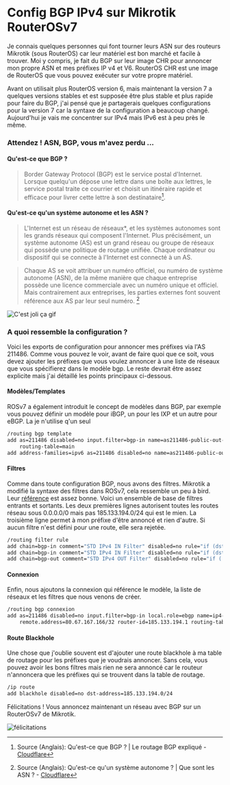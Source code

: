# Config BGP IPv4 sur Mikrotik RouterOSv7

Je connais quelques personnes qui font tourner leurs ASN sur des routeurs Mikrotik (sous RouterOS) car leur matériel est bon marché et facile à trouver. Moi y compris, je fait du BGP sur leur image CHR pour annoncer mon propre ASN et mes préfixes IP v4 et V6. RouterOS CHR est une image de RouterOS que vous pouvez exécuter sur votre propre matériel.

Avant on utilisait plus RouterOS version 6, mais maintenant la version 7 a quelques versions stables et est supposée être plus stable et plus rapide pour faire du BGP, j'ai pensé que je partagerais quelques configurations pour la version 7 car la syntaxe de la configuration a beaucoup changé. Aujourd'hui je vais me concentrer sur IPv4 mais IPv6 est à peu près le même.

### Attendez ! ASN, BGP, vous m'avez perdu ...

#### Qu'est-ce que BGP ?
> Border Gateway Protocol (BGP) est le service postal d'Internet. Lorsque quelqu'un dépose une lettre dans une boîte aux lettres, le service postal traite ce courrier et choisit un itinéraire rapide et efficace pour livrer cette lettre à son destinataire[^cloudflarebgp].

[^cloudflarebgp]: Source (Anglais): Qu'est-ce que BGP ? | Le routage BGP expliqué - [Cloudflare](https://www.cloudflare.com/learning/security/glossary/what-is-bgp/)

#### Qu'est-ce qu'un système autonome et les ASN ?
>L'Internet est un réseau de réseaux*, et les systèmes autonomes sont les grands réseaux qui composent l'Internet. Plus précisément, un système autonome (AS) est un grand réseau ou groupe de réseaux qui possède une politique de routage unifiée. Chaque ordinateur ou dispositif qui se connecte à l'Internet est connecté à un AS. 

> Chaque AS se voit attribuer un numéro officiel, ou numéro de système autonome (ASN), de la même manière que chaque entreprise possède une licence commerciale avec un numéro unique et officiel. Mais contrairement aux entreprises, les parties externes font souvent référence aux AS par leur seul numéro.
[^cloudflareasn]

[^cloudflareasn]: Source (Anglais): Qu'est-ce qu'un système autonome ? | Que sont les ASN ? - [Cloudflare](https://www.cloudflare.com/learning/network-layer/what-is-an-autonomous-system/)

![C'est joli ça gif](https://media4.giphy.com/media/U09CkmV0ewDbfGgAZR/giphy.gif?cid=790b7611acdfb9df5539d54ed990cfdf2d9c2469aaf1eee6&rid=giphy.gif&ct=g)

### A quoi ressemble la configuration ?
Voici les exports de configuration pour annoncer mes préfixes via l'AS 211486. Comme vous pouvez le voir, avant de faire quoi que ce soit, vous devez ajouter les préfixes que vous voulez annoncer à une liste de réseaux que vous spécifierez dans le modèle bgp. Le reste devrait être assez explicite mais j'ai détaillé les points principaux ci-dessous.

#### Modèles/Templates
ROSv7 a également introduit le concept de modèles dans BGP, par exemple vous pouvez définir un modèle pour iBGP, un pour les IXP et un autre pour eBGP. La je n'utilise q'un seul

```sh
/routing bgp template
add as=211486 disabled=no input.filter=bgp-in name=as211486-public-out-ip4 output.filter-chain=bgp-out .network=bgp \
    routing-table=main
add address-families=ipv6 as=211486 disabled=no name=as211486-public-out-ip6 output.network=bgp routing-table=main
```
#### Filtres
Comme dans toute configuration BGP, nous avons des filtres. Mikrotik a modifié la syntaxe des filtres dans ROSv7, cela ressemble un peu à bird. Leur [référence](https://help.mikrotik.com/docs/display/ROS/Route+Selection+and+Filters#RouteSelectionandFilters-FilterSyntax) est assez bonne.
Voici un ensemble de base de filtres entrants et sortants. Les deux premières lignes autorisent toutes les routes réseau sous 0.0.0.0/0 mais pas 185.133.194.0/24 qui est le mien. La troisième ligne permet à mon préfixe d'être annoncé et rien d'autre. Si aucun filtre n'est défini pour une route, elle sera rejetée. 

```sh
/routing filter rule
add chain=bgp-in comment="STD IPv4 IN Filter" disabled=no rule="if (dst in 0.0.0.0/0) {set bgp-local-pref 90 ; accept}"
add chain=bgp-in comment="STD IPv4 IN Filter" disabled=no rule="if (dst in 185.133.194.0/24) {reject}"
add chain=bgp-out comment="STD IPv4 OUT Filter" disabled=no rule="if ( dst == 185.133.194.0/24 ) {accept}"
```

#### Connexion
Enfin, nous ajoutons la connexion qui référence le modèle, la liste de réseaux et les filtres que nous venons de créer.

```sh
/routing bgp connexion
add as=211486 disabled=no input.filter=bgp-in local.role=ebgp name=ip4-mw output.filter-chain=bgp-out .network=bgp ``
    remote.address=80.67.167.166/32 router-id=185.133.194.1 routing-table=main templates=as211486-public-out-ip4
```

#### Route Blackhole

Une chose que j'oublie souvent est d'ajouter une route blackhole à ma table de routage pour les préfixes que je voudrais annoncer. Sans cela, vous pouvez avoir les bons filtres mais rien ne sera annoncé car le routeur n'annoncera que les préfixes qui se trouvent dans la table de routage.

```sh
/ip route
add blackhole disabled=no dst-address=185.133.194.0/24
```

Félicitations ! Vous annoncez maintenant un réseau avec BGP sur un RouterOSv7 de Mikrotik.

![félicitations](https://i.giphy.com/media/D1wxiYaBi6euR8W0VX/giphy.webp)
